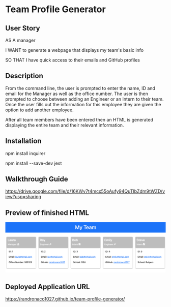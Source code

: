 # Team Profile Generator

## User Story
AS A manager

I WANT to generate a webpage that displays my team's basic info

SO THAT I have quick access to their emails and GitHub profiles

## Description
From the command line, the user is prompted to enter the name, ID and email for the Manager as well as the office number. The user is then prompted to choose between adding an Engineer or an Intern to their team. Once the user fills out the information for this employee they are given the option to add another employee.

After all team members have been entered then an HTML is generated displaying the entire team and their relevant information.

## Installation
npm install inquirer

npm install --save-dev jest

## Walkthrough Guide
https://drive.google.com/file/d/16KWv7t4mcx55oAufy94QuTlbZdm9tWZD/view?usp=sharing 

## Preview of finished HTML
![preview of html](./assets/preview.png)

## Deployed Application URL
https://randronaco1027.github.io/team-profile-generator/ 